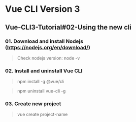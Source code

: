 # Vue CLI Version 3

## Vue-CLI3-Tutorial#02-Using the new cli

### 01. Download and install Nodejs (https://nodejs.org/en/download/)
> Check nodejs version: node -v

### 02. Install and uninstall Vue CLI
> npm install -g @vue/cli

> npm uninstall vue-cli -g 

### 03. Create new project
> vue create project-name 


